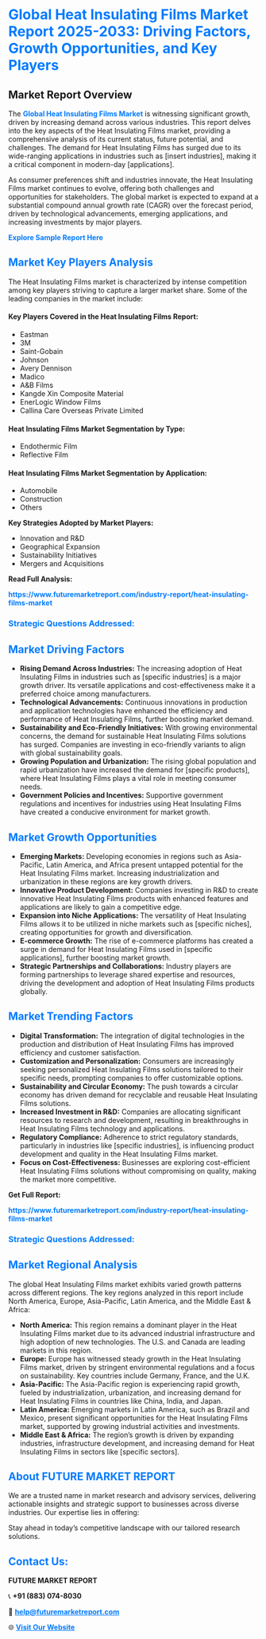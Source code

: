 <h1 style="color: #007BFF;">Global Heat Insulating Films Market Report 2025-2033: Driving Factors, Growth Opportunities, and Key Players</h1>

<section id="overview">
<h2>Market Report Overview</h2>
<p>The <a href="https://www.futuremarketreport.com/industry-report/heat-insulating-films-market" style="color: #007BFF; text-decoration: none;"><strong>Global Heat Insulating Films Market</strong></a> is witnessing significant growth, driven by increasing demand across various industries. This report delves into the key aspects of the Heat Insulating Films market, providing a comprehensive analysis of its current status, future potential, and challenges. The demand for Heat Insulating Films has surged due to its wide-ranging applications in industries such as [insert industries], making it a critical component in modern-day [applications].</p>
<p>As consumer preferences shift and industries innovate, the Heat Insulating Films market continues to evolve, offering both challenges and opportunities for stakeholders. The global market is expected to expand at a substantial compound annual growth rate (CAGR) over the forecast period, driven by technological advancements, emerging applications, and increasing investments by major players.</p>
</section>

<section id="overview">
<p><a href="https://www.futuremarketreport.com/request-sample/reportId=35931" style="color: #007BFF; text-decoration: none;"><strong>Explore Sample Report Here</strong></a></p>
</section>

<section id="key-players">
<h2 style="color: #007BFF;">Market Key Players Analysis</h2>
<p>The Heat Insulating Films market is characterized by intense competition among key players striving to capture a larger market share. Some of the leading companies in the market include:</p>
<h4>Key Players Covered in the Heat Insulating Films Report:</h4>
<ul><li>Eastman</li><li>3M</li><li>Saint-Gobain</li><li>Johnson</li><li>Avery Dennison</li><li>Madico</li><li>A&amp;B Films</li><li>Kangde Xin Composite Material</li><li>EnerLogic Window Films</li><li>Callina Care Overseas Private Limited</li></ul>
<h4>Heat Insulating Films Market Segmentation by Type:</h4>
<ul><li>Endothermic Film</li><li>Reflective Film</li></ul>

<h4>Heat Insulating Films Market Segmentation by Application:</h4>
<ul><li>Automobile</li><li>Construction</li><li>Others</li></ul>
<p><strong>Key Strategies Adopted by Market Players:</strong></p>
<ul>
<li>Innovation and R&D</li>
<li>Geographical Expansion</li>
<li>Sustainability Initiatives</li>
<li>Mergers and Acquisitions</li>
</ul>
</section>

<section>
<p><strong>Read Full Analysis: </strong></p><a href="https://www.futuremarketreport.com/industry-report/heat-insulating-films-market" style="color: #007BFF; text-decoration: none;"><strong>https://www.futuremarketreport.com/industry-report/heat-insulating-films-market</strong></a>
<h3 style="color: #007BFF;">Strategic Questions Addressed:</h3>
</section>

<section id="driving-factors">
<h2 style="color: #007BFF;">Market Driving Factors</h2>
<ul>
<li><strong>Rising Demand Across Industries:</strong> The increasing adoption of Heat Insulating Films in industries such as [specific industries] is a major growth driver. Its versatile applications and cost-effectiveness make it a preferred choice among manufacturers.</li>
<li><strong>Technological Advancements:</strong> Continuous innovations in production and application technologies have enhanced the efficiency and performance of Heat Insulating Films, further boosting market demand.</li>
<li><strong>Sustainability and Eco-Friendly Initiatives:</strong> With growing environmental concerns, the demand for sustainable Heat Insulating Films solutions has surged. Companies are investing in eco-friendly variants to align with global sustainability goals.</li>
<li><strong>Growing Population and Urbanization:</strong> The rising global population and rapid urbanization have increased the demand for [specific products], where Heat Insulating Films plays a vital role in meeting consumer needs.</li>
<li><strong>Government Policies and Incentives:</strong> Supportive government regulations and incentives for industries using Heat Insulating Films have created a conducive environment for market growth.</li>
</ul>
</section>

<section id="growth-opportunities">
<h2 style="color: #007BFF;">Market Growth Opportunities</h2>
<ul>
<li><strong>Emerging Markets:</strong> Developing economies in regions such as Asia-Pacific, Latin America, and Africa present untapped potential for the Heat Insulating Films market. Increasing industrialization and urbanization in these regions are key growth drivers.</li>
<li><strong>Innovative Product Development:</strong> Companies investing in R&D to create innovative Heat Insulating Films products with enhanced features and applications are likely to gain a competitive edge.</li>
<li><strong>Expansion into Niche Applications:</strong> The versatility of Heat Insulating Films allows it to be utilized in niche markets such as [specific niches], creating opportunities for growth and diversification.</li>
<li><strong>E-commerce Growth:</strong> The rise of e-commerce platforms has created a surge in demand for Heat Insulating Films used in [specific applications], further boosting market growth.</li>
<li><strong>Strategic Partnerships and Collaborations:</strong> Industry players are forming partnerships to leverage shared expertise and resources, driving the development and adoption of Heat Insulating Films products globally.</li>
</ul>
</section>

<section id="trending-factors">
<h2 style="color: #007BFF;">Market Trending Factors</h2>
<ul>
<li><strong>Digital Transformation:</strong> The integration of digital technologies in the production and distribution of Heat Insulating Films has improved efficiency and customer satisfaction.</li>
<li><strong>Customization and Personalization:</strong> Consumers are increasingly seeking personalized Heat Insulating Films solutions tailored to their specific needs, prompting companies to offer customizable options.</li>
<li><strong>Sustainability and Circular Economy:</strong> The push towards a circular economy has driven demand for recyclable and reusable Heat Insulating Films solutions.</li>
<li><strong>Increased Investment in R&D:</strong> Companies are allocating significant resources to research and development, resulting in breakthroughs in Heat Insulating Films technology and applications.</li>
<li><strong>Regulatory Compliance:</strong> Adherence to strict regulatory standards, particularly in industries like [specific industries], is influencing product development and quality in the Heat Insulating Films market.</li>
<li><strong>Focus on Cost-Effectiveness:</strong> Businesses are exploring cost-efficient Heat Insulating Films solutions without compromising on quality, making the market more competitive.</li>
</ul>
</section>

<section>
<p><strong>Get Full Report: </strong></p><a href="https://www.futuremarketreport.com/industry-report/heat-insulating-films-market" style="color: #007BFF; text-decoration: none;"><strong>https://www.futuremarketreport.com/industry-report/heat-insulating-films-market</strong></a>
<h3 style="color: #007BFF;">Strategic Questions Addressed:</h3>
</section>


<section id="regional-analysis">
<h2 style="color: #007BFF;">Market Regional Analysis</h2>
<p>The global Heat Insulating Films market exhibits varied growth patterns across different regions. The key regions analyzed in this report include North America, Europe, Asia-Pacific, Latin America, and the Middle East & Africa:</p>
<ul>
<li><strong>North America:</strong> This region remains a dominant player in the Heat Insulating Films market due to its advanced industrial infrastructure and high adoption of new technologies. The U.S. and Canada are leading markets in this region.</li>
<li><strong>Europe:</strong> Europe has witnessed steady growth in the Heat Insulating Films market, driven by stringent environmental regulations and a focus on sustainability. Key countries include Germany, France, and the U.K.</li>
<li><strong>Asia-Pacific:</strong> The Asia-Pacific region is experiencing rapid growth, fueled by industrialization, urbanization, and increasing demand for Heat Insulating Films in countries like China, India, and Japan.</li>
<li><strong>Latin America:</strong> Emerging markets in Latin America, such as Brazil and Mexico, present significant opportunities for the Heat Insulating Films market, supported by growing industrial activities and investments.</li>
<li><strong>Middle East & Africa:</strong> The region’s growth is driven by expanding industries, infrastructure development, and increasing demand for Heat Insulating Films in sectors like [specific sectors].</li>
</ul>
</section>

<footer>
<h2 style="color: #007BFF;">About FUTURE MARKET REPORT</h2>
<p>We are a trusted name in market research and advisory services, delivering actionable insights and strategic support to businesses across diverse industries. Our expertise lies in offering:</p>

<p>Stay ahead in today’s competitive landscape with our tailored research solutions.</p>

<h2 style="color: #007BFF;">Contact Us:</h2>
<p><strong>FUTURE MARKET REPORT</strong></p>
<p>📞 <strong>+91 (883) 074-8030</strong></p>
<p>📧 <strong><a href="mailto:help@futuremarketreport.com" style="color: #007BFF;">help@futuremarketreport.com</a></strong></p>
<p>🌐 <strong><a href="https://www.futuremarketreport.com/" style="color: #007BFF;">Visit Our Website</a></strong></p>
</footer>